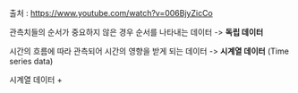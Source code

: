 출처 : https://www.youtube.com/watch?v=006BjyZicCo

관측치들의 순서가 중요하지 않은 경우 순서를 나타내는 데이터 -> **독립 데이터**

시간의 흐름에 따라 관측되어 시간의 영향을 받게 되는 데이터 -> **시계열 데이터** (Time series data)

시계열 데이터 + 